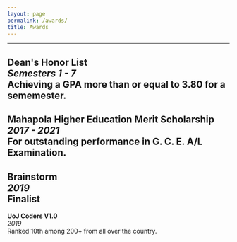 ```yaml
---
layout: page
permalink: /awards/
title: Awards
---
```


---
**Dean's Honor List**\
*Semesters 1 - 7*\
Achieving a GPA more than or equal to 3.80 for a sememester.
---
**Mahapola Higher Education Merit Scholarship**\
*2017 - 2021*\
For outstanding performance in G. C. E. A/L Examination.
---
**Brainstorm**\
*2019*\
Finalist
---
**UoJ Coders V1.0**\
*2019*\
Ranked 10th among 200+ from all over the country.
